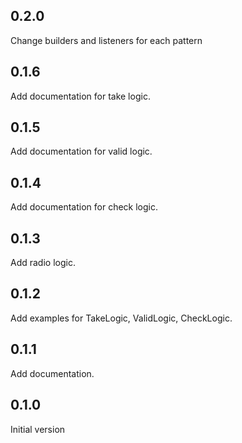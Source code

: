 ## 0.2.0

Change builders and listeners for each pattern

## 0.1.6

Add documentation for take logic.

## 0.1.5

Add documentation for valid logic.

## 0.1.4

Add documentation for check logic.

## 0.1.3

Add radio logic.

## 0.1.2

Add examples for TakeLogic, ValidLogic, CheckLogic. 

## 0.1.1 

Add documentation.

## 0.1.0

Initial version
